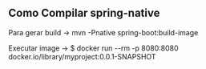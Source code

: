 ## Como Compilar spring-native

Para gerar build -> mvn -Pnative spring-boot:build-image

Executar image -> $ docker run --rm -p 8080:8080 docker.io/library/myproject:0.0.1-SNAPSHOT
